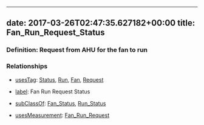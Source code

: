 
---
date: 2017-03-26T02:47:35.627182+00:00
title: Fan_Run_Request_Status
---
### Definition: Request from AHU for the fan to run

### Relationships

* [usesTag](https://brickschema.org/schema/1.0/BrickFrame#usesTag): [Status](https://brickschema.org/schema/1.0/BrickTag#Status), [Run](https://brickschema.org/schema/1.0/BrickTag#Run), [Fan](https://brickschema.org/schema/1.0/BrickTag#Fan), [Request](https://brickschema.org/schema/1.0/BrickTag#Request)

* [label](http://www.w3.org/2000/01/rdf-schema#label): Fan Run Request Status

* [subClassOf](http://www.w3.org/2000/01/rdf-schema#subClassOf): [Fan_Status](https://brickschema.org/schema/1.0/Brick#Fan_Status), [Run_Status](https://brickschema.org/schema/1.0/Brick#Run_Status)

* [usesMeasurement](https://brickschema.org/schema/1.0/BrickFrame#usesMeasurement): [Fan_Run_Request](https://brickschema.org/schema/1.0/Brick#Fan_Run_Request)
